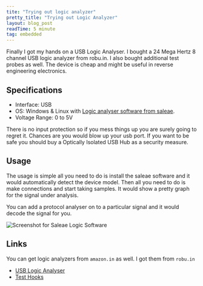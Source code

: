 ```yaml
---
tite: "Trying out logic analyzer"
pretty_title: "Trying out Logic Analyzer"
layout: blog_post
readTime: 5 minute
tag: embedded
---
```


Finally I got my hands on a USB Logic Analyser. I bought a 24 Mega Hertz 8 
channel USB logic analyzer from robu.in. I also bought additional test probes as well.
The device is cheap and might be useful in reverse engineering electronics. 

## Specifications
+ Interface: USB
+ OS: Windows & Linux with [Logic analyser software from saleae](https://www.saleae.com/downloads/).
+ Voltage Range: 0 to 5V

There is no input protection so if you mess things up you are surely going to regret it.
Chances are you would blow up your usb port. If you want to be safe you should
buy a Optically Isolated USB Hub as a security measure.

## Usage
The usage is simple all you need to do is install the saleae software and it would
automatically detect the device model. Then all you need to do is make connections
and start taking samples. It would show a pretty graph for the signal under analysis.

You can add a protocol analyser on to a particular signal and it would decode the signal
for you.

![Screenshot for Saleae Logic Software](http://i.imgur.com/FxUIuF2g.png)

## Links
You can get logic analyzers from `amazon.in` as well. I got them from `robu.in`
+ [USB Logic Analyser](https://robu.in/product/usb-logic-analyze-24m-8ch-mcu-arm-fpga-dsp-debug-tool/)
+ [Test Hooks](https://robu.in/product/8ch-quality-test-hook-clip-logic-analyzer-test-folder-usb-saleae-24m/)


